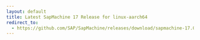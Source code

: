 ```yaml
---
layout: default
title: Latest SapMachine 17 Release for linux-aarch64
redirect_to:
  - https://github.com/SAP/SapMachine/releases/download/sapmachine-17.0.6/sapmachine-jdk-17.0.6_linux-aarch64_bin.tar.gz
---
```

